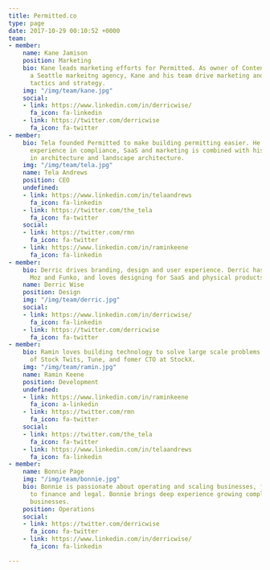 ```yaml
---
title: Permitted.co
type: page
date: 2017-10-29 00:10:52 +0000
team:
- member:
    name: Kane Jamison
    position: Marketing
    bio: Kane leads marketing efforts for Permitted. As owner of Content Harmony,
      a Seattle markeitng agency, Kane and his team drive marketing and traffic acquisition
      tactics and strategy.
    img: "/img/team/kane.jpg"
    social:
    - link: https://www.linkedin.com/in/derricwise/
      fa_icon: fa-linkedin
    - link: https://twitter.com/derricwise
      fa_icon: fa-twitter
- member:
    bio: Tela founded Permitted to make building permitting easier. He brings deep
      experience in compliance, SaaS and marketing is combined with his background
      in architecture and landscape architecture.
    img: "/img/team/tela.jpg"
    name: Tela Andrews
    position: CEO
    undefined:
    - link: https://www.linkedin.com/in/telaandrews
      fa_icon: fa-linkedin
    - link: https://twitter.com/the_tela
      fa_icon: fa-twitter
    social:
    - link: https://twitter.com/rmn
      fa_icon: fa-twitter
    - link: https://www.linkedin.com/in/raminkeene
      fa_icon: fa-linkedin
- member:
    bio: Derric drives branding, design and user experience. Derric has worked at
      Moz and Funko, and loves designing for SaaS and physical products.
    name: Derric Wise
    position: Design
    img: "/img/team/derric.jpg"
    social:
    - link: https://www.linkedin.com/in/derricwise/
      fa_icon: fa-linkedin
    - link: https://twitter.com/derricwise
      fa_icon: fa-twitter
- member:
    bio: Ramin loves building technology to solve large scale problems. A veteran
      of Stock Twits, Tune, and fomer CTO at StockX.
    img: "/img/team/ramin.jpg"
    name: Ramin Keene
    position: Development
    undefined:
    - link: https://www.linkedin.com/in/raminkeene
      fa_icon: a-linkedin
    - link: https://twitter.com/rmn
      fa_icon: fa-twitter
    social:
    - link: https://twitter.com/the_tela
      fa_icon: fa-twitter
    - link: https://www.linkedin.com/in/telaandrews
      fa_icon: fa-linkedin
- member:
    name: Bonnie Page
    img: "/img/team/bonnie.jpg"
    bio: Bonnie is passionate about operating and scaling businesses, from people
      to finance and legal. Bonnie brings deep experience growing compliance SaaS
      businesses.
    position: Operations
    social:
    - link: https://twitter.com/derricwise
      fa_icon: fa-twitter
    - link: https://www.linkedin.com/in/derricwise/
      fa_icon: fa-linkedin

---
```

